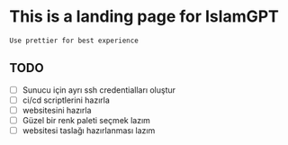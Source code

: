 # This is a landing page for IslamGPT

`Use prettier for best experience`
## TODO

- [ ] Sunucu için ayrı ssh credentialları oluştur
- [ ] ci/cd scriptlerini hazırla
- [ ] websitesini hazırla
- [ ] Güzel bir renk paleti seçmek lazım
- [ ] websitesi taslağı hazırlanması lazım

